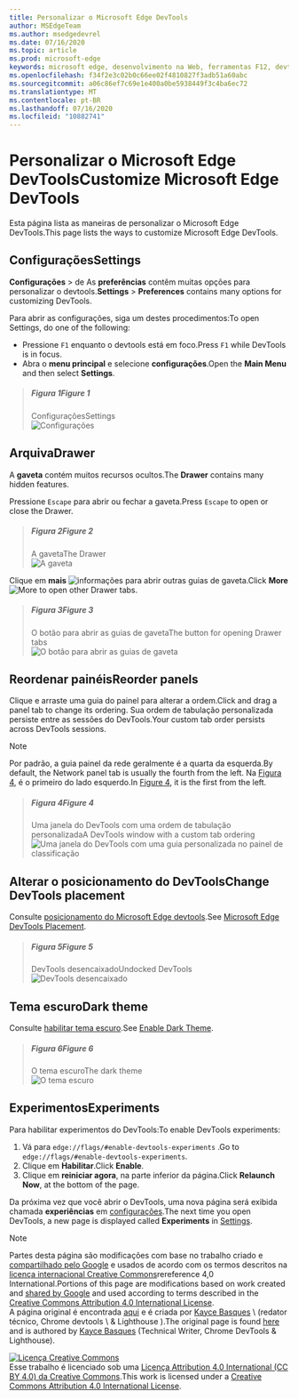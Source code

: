 ```yaml
---
title: Personalizar o Microsoft Edge DevTools
author: MSEdgeTeam
ms.author: msedgedevrel
ms.date: 07/16/2020
ms.topic: article
ms.prod: microsoft-edge
keywords: microsoft edge, desenvolvimento na Web, ferramentas F12, devtools
ms.openlocfilehash: f34f2e3c02b0c66ee02f4810827f3adb51a60abc
ms.sourcegitcommit: a06c86ef7c69e1e400a0be5938449f3c4ba6ec72
ms.translationtype: MT
ms.contentlocale: pt-BR
ms.lasthandoff: 07/16/2020
ms.locfileid: "10882741"
---
```

<!-- Copyright Kayce Basques 

   Licensed under the Apache License, Version 2.0 (the "License");
   you may not use this file except in compliance with the License.
   You may obtain a copy of the License at

       https://www.apache.org/licenses/LICENSE-2.0

   Unless required by applicable law or agreed to in writing, software
   distributed under the License is distributed on an "AS IS" BASIS,
   WITHOUT WARRANTIES OR CONDITIONS OF ANY KIND, either express or implied.
   See the License for the specific language governing permissions and
   limitations under the License.  -->





# <span data-ttu-id="33166-103">Personalizar o Microsoft Edge DevTools</span><span class="sxs-lookup"><span data-stu-id="33166-103">Customize Microsoft Edge DevTools</span></span>   

  

<span data-ttu-id="33166-104">Esta página lista as maneiras de personalizar o Microsoft Edge DevTools.</span><span class="sxs-lookup"><span data-stu-id="33166-104">This page lists the ways to customize Microsoft Edge DevTools.</span></span>  

## <span data-ttu-id="33166-105">Configurações</span><span class="sxs-lookup"><span data-stu-id="33166-105">Settings</span></span>   

<span data-ttu-id="33166-106">**Configurações**  >  de As **preferências** contêm muitas opções para personalizar o devtools.</span><span class="sxs-lookup"><span data-stu-id="33166-106">**Settings** > **Preferences** contains many options for customizing DevTools.</span></span>  

<span data-ttu-id="33166-107">Para abrir as configurações, siga um destes procedimentos:</span><span class="sxs-lookup"><span data-stu-id="33166-107">To open Settings, do one of the following:</span></span>  

*   <span data-ttu-id="33166-108">Pressione `F1` enquanto o devtools está em foco.</span><span class="sxs-lookup"><span data-stu-id="33166-108">Press `F1` while DevTools is in focus.</span></span>  
*   <span data-ttu-id="33166-109">Abra o **menu principal** e selecione **configurações**.</span><span class="sxs-lookup"><span data-stu-id="33166-109">Open the **Main Menu** and then select **Settings**.</span></span>  

> ##### <span data-ttu-id="33166-110">Figura 1</span><span class="sxs-lookup"><span data-stu-id="33166-110">Figure 1</span></span>  
> <span data-ttu-id="33166-111">Configurações</span><span class="sxs-lookup"><span data-stu-id="33166-111">Settings</span></span>  
> ![Configurações][ImageSettings]  

## <span data-ttu-id="33166-113">Arquiva</span><span class="sxs-lookup"><span data-stu-id="33166-113">Drawer</span></span>   

<span data-ttu-id="33166-114">A **gaveta** contém muitos recursos ocultos.</span><span class="sxs-lookup"><span data-stu-id="33166-114">The **Drawer** contains many hidden features.</span></span>  

<span data-ttu-id="33166-115">Pressione `Escape` para abrir ou fechar a gaveta.</span><span class="sxs-lookup"><span data-stu-id="33166-115">Press `Escape` to open or close the Drawer.</span></span>  

> ##### <span data-ttu-id="33166-116">Figura 2</span><span class="sxs-lookup"><span data-stu-id="33166-116">Figure 2</span></span>  
> <span data-ttu-id="33166-117">A gaveta</span><span class="sxs-lookup"><span data-stu-id="33166-117">The Drawer</span></span>  
> ![A gaveta][ImageDrawerExample]  

<span data-ttu-id="33166-119">Clique em **mais** ![ informações ][ImageMoreIcon] para abrir outras guias de gaveta.</span><span class="sxs-lookup"><span data-stu-id="33166-119">Click **More** ![More][ImageMoreIcon]  to open other Drawer tabs.</span></span>  

> ##### <span data-ttu-id="33166-120">Figura 3</span><span class="sxs-lookup"><span data-stu-id="33166-120">Figure 3</span></span>  
> <span data-ttu-id="33166-121">O botão para abrir as guias de gaveta</span><span class="sxs-lookup"><span data-stu-id="33166-121">The button for opening Drawer tabs</span></span>  
> ![O botão para abrir as guias de gaveta][ImageMoreDrawerTabs]  

## <span data-ttu-id="33166-123">Reordenar painéis</span><span class="sxs-lookup"><span data-stu-id="33166-123">Reorder panels</span></span>   

<span data-ttu-id="33166-124">Clique e arraste uma guia do painel para alterar a ordem.</span><span class="sxs-lookup"><span data-stu-id="33166-124">Click and drag a panel tab to change its ordering.</span></span>  <span data-ttu-id="33166-125">Sua ordem de tabulação personalizada persiste entre as sessões do DevTools.</span><span class="sxs-lookup"><span data-stu-id="33166-125">Your custom tab order persists across DevTools sessions.</span></span>  

> [!NOTE]
> <span data-ttu-id="33166-126">Por padrão, a guia painel da rede geralmente é a quarta da esquerda.</span><span class="sxs-lookup"><span data-stu-id="33166-126">By default, the Network panel tab is usually the fourth from the left.</span></span>  <span data-ttu-id="33166-127">Na [Figura 4](#figure-4), é o primeiro do lado esquerdo.</span><span class="sxs-lookup"><span data-stu-id="33166-127">In [Figure 4](#figure-4), it is the first from the left.</span></span>  

> ##### <span data-ttu-id="33166-128">Figura 4</span><span class="sxs-lookup"><span data-stu-id="33166-128">Figure 4</span></span>  
> <span data-ttu-id="33166-129">Uma janela do DevTools com uma ordem de tabulação personalizada</span><span class="sxs-lookup"><span data-stu-id="33166-129">A DevTools window with a custom tab ordering</span></span>    
> ![Uma janela do DevTools com uma guia personalizada no painel de classificação][ImageCustomTabOrdering]  

## <span data-ttu-id="33166-131">Alterar o posicionamento do DevTools</span><span class="sxs-lookup"><span data-stu-id="33166-131">Change DevTools placement</span></span>   

<span data-ttu-id="33166-132">Consulte [posicionamento do Microsoft Edge devtools][DevToolsPlacement].</span><span class="sxs-lookup"><span data-stu-id="33166-132">See [Microsoft Edge DevTools Placement][DevToolsPlacement].</span></span>  

> ##### <span data-ttu-id="33166-133">Figura 5</span><span class="sxs-lookup"><span data-stu-id="33166-133">Figure 5</span></span>  
> <span data-ttu-id="33166-134">DevTools desencaixado</span><span class="sxs-lookup"><span data-stu-id="33166-134">Undocked DevTools</span></span>  
> ![DevTools desencaixado][ImageUndock]  

## <span data-ttu-id="33166-136">Tema escuro</span><span class="sxs-lookup"><span data-stu-id="33166-136">Dark theme</span></span>   

<span data-ttu-id="33166-137">Consulte [habilitar tema escuro][DarkTheme].</span><span class="sxs-lookup"><span data-stu-id="33166-137">See [Enable Dark Theme][DarkTheme].</span></span>  

> ##### <span data-ttu-id="33166-138">Figura 6</span><span class="sxs-lookup"><span data-stu-id="33166-138">Figure 6</span></span>  
> <span data-ttu-id="33166-139">O tema escuro</span><span class="sxs-lookup"><span data-stu-id="33166-139">The dark theme</span></span>  
> ![O tema escuro][ImageDarkTheme]  

## <span data-ttu-id="33166-141">Experimentos</span><span class="sxs-lookup"><span data-stu-id="33166-141">Experiments</span></span>   

<span data-ttu-id="33166-142">Para habilitar experimentos do DevTools:</span><span class="sxs-lookup"><span data-stu-id="33166-142">To enable DevTools experiments:</span></span>  

1.  <span data-ttu-id="33166-143">Vá para `edge://flags/#enable-devtools-experiments` .</span><span class="sxs-lookup"><span data-stu-id="33166-143">Go to `edge://flags/#enable-devtools-experiments`.</span></span>  
1.  <span data-ttu-id="33166-144">Clique em **Habilitar**.</span><span class="sxs-lookup"><span data-stu-id="33166-144">Click **Enable**.</span></span>  
1.  <span data-ttu-id="33166-145">Clique em **reiniciar agora**, na parte inferior da página.</span><span class="sxs-lookup"><span data-stu-id="33166-145">Click **Relaunch Now**, at the bottom of the page.</span></span>  

<span data-ttu-id="33166-146">Da próxima vez que você abrir o DevTools, uma nova página será exibida chamada **experiências** em [configurações](#settings).</span><span class="sxs-lookup"><span data-stu-id="33166-146">The next time you open DevTools, a new page is displayed called **Experiments** in [Settings](#settings).</span></span>  

   

  

<!-- image links -->  

[ImageMoreIcon]: /microsoft-edge/devtools-guide-chromium/media/more-icon.msft.png  

[ImageSettings]: /microsoft-edge/devtools-guide-chromium/media/customize-settings-preferences.msft.png "Figura 1: configurações"  
[ImageDrawerExample]: /microsoft-edge/devtools-guide-chromium/media/customize-drawer-open.msft.png "Figura 2: a gaveta"  
[ImageMoreDrawerTabs]: /microsoft-edge/devtools-guide-chromium/media/customize-drawer-open-more-tools.msft.png "Figura 3: o botão para abrir guias de gaveta"  
[ImageCustomTabOrdering]: /microsoft-edge/devtools-guide-chromium/media/customize-network-first-position.msft.png "Figura 4: uma janela do DevTools com uma guia personalizada no painel de classificação"  
[ImageUndock]: /microsoft-edge/devtools-guide-chromium/media/customize-dev-tools-dock-side.msft.png "Figura 5: DevTools desencaixada"  
[ImageDarkTheme]: /microsoft-edge/devtools-guide-chromium/media/customize-settings-appearance-theme.msft.png "Figura 6: o tema escuro"  

<!-- links -->  

[DevToolsPlacement]: /microsoft-edge/devtools-guide-chromium/customize/placement "Alterar o posicionamento do Microsoft Edge DevTools (desencaixar, encaixar na parte inferior, encaixar à esquerda)"  
[DarkTheme]: /microsoft-edge/devtools-guide-chromium/customize/dark-theme "Habilitar tema escuro no Microsoft Edge DevTools"  

> [!NOTE]
> <span data-ttu-id="33166-155">Partes desta página são modificações com base no trabalho criado e [compartilhado pelo Google][GoogleSitePolicies] e usados de acordo com os termos descritos na [licença internacional Creative Commons][CCA4IL]rereference 4,0 International.</span><span class="sxs-lookup"><span data-stu-id="33166-155">Portions of this page are modifications based on work created and [shared by Google][GoogleSitePolicies] and used according to terms described in the [Creative Commons Attribution 4.0 International License][CCA4IL].</span></span>  
> <span data-ttu-id="33166-156">A página original é encontrada [aqui](https://developers.google.com/web/tools/chrome-devtools/customize/index) e é criada por [Kayce Basques][KayceBasques] \ (redator técnico, Chrome devtools \ & Lighthouse \).</span><span class="sxs-lookup"><span data-stu-id="33166-156">The original page is found [here](https://developers.google.com/web/tools/chrome-devtools/customize/index) and is authored by [Kayce Basques][KayceBasques] \(Technical Writer, Chrome DevTools \& Lighthouse\).</span></span>  

[![Licença Creative Commons][CCby4Image]][CCA4IL]  
<span data-ttu-id="33166-158">Esse trabalho é licenciado sob uma [Licença Attribution 4.0 International (CC BY 4.0) da Creative Commons][CCA4IL].</span><span class="sxs-lookup"><span data-stu-id="33166-158">This work is licensed under a [Creative Commons Attribution 4.0 International License][CCA4IL].</span></span>  

[CCA4IL]: https://creativecommons.org/licenses/by/4.0  
[CCby4Image]: https://i.creativecommons.org/l/by/4.0/88x31.png  
[GoogleSitePolicies]: https://developers.google.com/terms/site-policies  
[KayceBasques]: https://developers.google.com/web/resources/contributors/kaycebasques  
